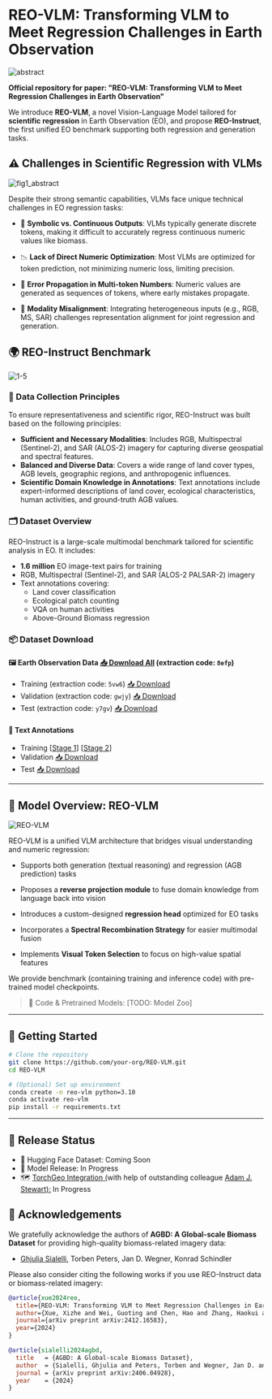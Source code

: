 # REO-VLM: Transforming VLM to Meet Regression Challenges in Earth Observation

![abstract](https://REO-VLM-anonymous.github.io/picx-images-hosting/abstract.6ikgjwx7vq.webp)









**Official repository for paper: "REO-VLM: Transforming VLM to Meet Regression Challenges in Earth Observation"**

We introduce **REO-VLM**, a novel Vision-Language Model tailored for **scientific regression** in Earth Observation (EO), and propose **REO-Instruct**, the first unified EO benchmark supporting both regression and generation tasks.

## ⚠️ Challenges in Scientific Regression with VLMs

![fig1_abstract](https://REO-VLM-anonymous.github.io/picx-images-hosting/fig1_abstract.9rjkgkwhkh.webp)







Despite their strong semantic capabilities, VLMs face unique technical challenges in EO regression tasks:

- 🔢 **Symbolic vs. Continuous Outputs**: VLMs typically generate discrete tokens, making it difficult to accurately regress continuous numeric values like biomass.

- 📉 **Lack of Direct Numeric Optimization**: Most VLMs are optimized for token prediction, not minimizing numeric loss, limiting precision.

- 🔁 **Error Propagation in Multi-token Numbers**: Numeric values are generated as sequences of tokens, where early mistakes propagate.

- 🧩 **Modality Misalignment**: Integrating heterogeneous inputs (e.g., RGB, MS, SAR) challenges representation alignment for joint regression and generation.

## 🌍 REO-Instruct Benchmark

![1-5](https://REO-VLM-anonymous.github.io/picx-images-hosting/1-5.3nrse4tne1.webp)







###

### 🔬 Data Collection Principles

To ensure representativeness and scientific rigor, REO-Instruct was built based on the following principles:

- **Sufficient and Necessary Modalities**: Includes RGB, Multispectral (Sentinel-2), and SAR (ALOS-2) imagery for capturing diverse geospatial and spectral features.
- **Balanced and Diverse Data**: Covers a wide range of land cover types, AGB levels, geographic regions, and anthropogenic influences.
- **Scientific Domain Knowledge in Annotations**: Text annotations include expert-informed descriptions of land cover, ecological characteristics, human activities, and ground-truth AGB values.



### 🗂️ Dataset Overview

REO-Instruct is a large-scale multimodal benchmark tailored for scientific analysis in EO. It includes:

- **1.6 million** EO image-text pairs for training
- RGB, Multispectral (Sentinel-2), and SAR (ALOS-2 PALSAR-2) imagery
- Text annotations covering:
  - Land cover classification
  - Ecological patch counting
  - VQA on human activities
  - Above-Ground Biomass regression&#x20;

### 📦 Dataset Download

#### 🖼️ Earth Observation Data [📥 Download All](https://pan.baidu.com/s/1CZZRzqgDsbZBCc3vfgoh4w?pwd=8efp) (extraction code: `8efp`)

- Training (extraction code: `5vw6`) [📥 Download](https://pan.baidu.com/s/1IQyNrzVverciNmqjWtsnrg?pwd=5vw6)
- Validation (extraction code: `gwjy`) [📥 Download](https://pan.baidu.com/s/16FTPJt4zcAxq767qApH4ww?pwd=gwjy)
- Test (extraction code: `y7gv`) [📥 Download](https://pan.baidu.com/s/1ABSxkBR_2s7_MUz42JoF1g?pwd=y7gv)

#### 📝 Text Annotations

- Training [[Stage 1](https://drive.google.com/drive/folders/1H9KaoaMYBXH3lNpHD9_E_7rboTNBMosg?usp=sharing)] [[Stage 2](https://drive.google.com/file/d/1UIs3lCun1l5DXbj58gJhnw2srBwG9k9E/view?usp=sharing)]
- Validation [📥 Download](https://drive.google.com/drive/folders/1d8bKSJXf21nOFUN9GCUZsMk49U25_hQs?usp=sharing)
- Test [📥 Download](https://drive.google.com/drive/folders/1OoQDcRyuT4npc6uxHoKi-NxBMj3MSBT9?usp=sharing)



---

## 🧠 Model Overview: REO-VLM

![REO-VLM](https://REO-VLM-anonymous.github.io/picx-images-hosting/REO-VLM.3gokiphq31.webp)









REO-VLM is a unified VLM architecture that bridges visual understanding and numeric regression:

- Supports both generation (textual reasoning) and regression (AGB prediction) tasks

- Proposes a **reverse projection module** to fuse domain knowledge from language back into vision

- Introduces a custom-designed **regression head** optimized for EO tasks

- Incorporates a **Spectral Recombination Strategy** for easier multimodal fusion

- Implements **Visual Token Selection** to focus on high-value spatial features

We provide benchmark (containing training and inference code) with pre-trained model checkpoints.

> 🔗 Code & Pretrained Models: [TODO: Model Zoo]

---

## 🚀 Getting Started

```bash
# Clone the repository
git clone https://github.com/your-org/REO-VLM.git
cd REO-VLM

# (Optional) Set up environment
conda create -n reo-vlm python=3.10
conda activate reo-vlm
pip install -r requirements.txt
```

---

## 📢 Release Status

- 🤗 Hugging Face Dataset: Coming Soon
- 🧠 Model Release: In Progress
- 🗺️ [TorchGeo Integration](https://www.osgeo.org/projects/torchgeo/)[ (](https://www.osgeo.org/projects/torchgeo/)with help of outstanding colleague [Adam J. Stewart](https://github.com/adamjstewart)[):](https://github.com/adamjstewart) In Progress

##

## 🙏 Acknowledgements

We gratefully acknowledge the authors of **AGBD: A Global-scale Biomass Dataset** for providing high-quality biomass-related imagery data:

- [Ghjulia Sialelli](mailto\:gsialelli@ethz.ch), Torben Peters, Jan D. Wegner, Konrad Schindler

Please also consider citing the following works if you use REO-Instruct data or biomass-related imagery:

```bibtex
@article{xue2024reo,
  title={REO-VLM: Transforming VLM to Meet Regression Challenges in Earth Observation},
  author={Xue, Xizhe and Wei, Guoting and Chen, Hao and Zhang, Haokui and Lin, Feng and Shen, Chunhua and Zhu, Xiao Xiang},
  journal={arXiv preprint arXiv:2412.16583},
  year={2024}
}

@article{sialelli2024agbd,
  title   = {AGBD: A Global-scale Biomass Dataset},
  author  = {Sialelli, Ghjulia and Peters, Torben and Wegner, Jan D. and Schindler, Konrad},
  journal = {arXiv preprint arXiv:2406.04928},
  year    = {2024}
}
```

